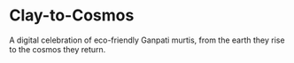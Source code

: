 # Clay-to-Cosmos
A digital celebration of eco-friendly Ganpati murtis, from the earth they rise to the cosmos they return.
